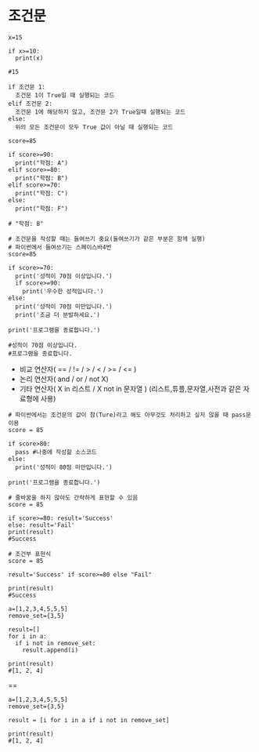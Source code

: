 # 조건문

```
x=15

if x>=10:
  print(x)
  
#15
```  

```
if 조건문 1:
  조건문 1이 True일 때 실행되는 코드
elif 조건문 2:
  조건문 1에 해당하지 않고, 조건문 2가 True일때 실행되는 코드
else:
  위의 모든 조건문이 모두 True 값이 아닐 때 실행되는 코드
```

```
score=85

if score>=90:
  print("학점: A")
elif score>=80:
  print("학점: B")  
elif score>=70:
  print("학점: C")
else:
  print("학점: F")
  
# "학점: B"
```

```
# 조건문을 작성할 때는 들여쓰기 중요(들여쓰기가 같은 부분은 함께 실행)
# 파이썬에서 들여쓰기는 스페이스바4번
score=85

if score>=70:
  print('성적이 70점 이상입니다.')
  if score>=90:
    print('우수한 성적입니다.')
else:
  print('성적이 70점 미만입니다.')
  print('조금 더 분발하세요.')

print('프로그램을 종료합니다.')

#성적이 70점 이상입니다.
#프로그램을 종료합니다.
```

- 비교 연산자( == / != / > / < / >= / <= )
- 논리 연산자( and / or / not X)
- 기타 연산자( X in 리스트 / X not in 문자열 ) (리스트,튜플,문자열,사전과 같은 자료형에 사용)

```
# 파이썬에서는 조건문의 값이 참(Ture)라고 해도 아무것도 처리하고 싶지 않을 때 pass문 이용
score = 85

if score>80:
  pass #나중에 작성할 소스코드
else:
  print('성적이 80점 미만입니다.')

print('프로그램을 종료합니다.')
```

```
# 줄바꿈을 하지 않아도 간략하게 표현할 수 있음
score = 85

if score>=80: result='Success'
else: result='Fail'
print(result)
#Success
```

```
# 조건부 표현식
score = 85

result='Success' if score>=80 else "Fail"

print(result)
#Success
```

```
a=[1,2,3,4,5,5,5]
remove_set={3,5}

result=[]
for i in a:
  if i not in remove_set:
    result.append(i)

print(result)
#[1, 2, 4]
```
==
```
a=[1,2,3,4,5,5,5]
remove_set={3,5}

result = [i for i in a if i not in remove_set]

print(result)
#[1, 2, 4]
```
